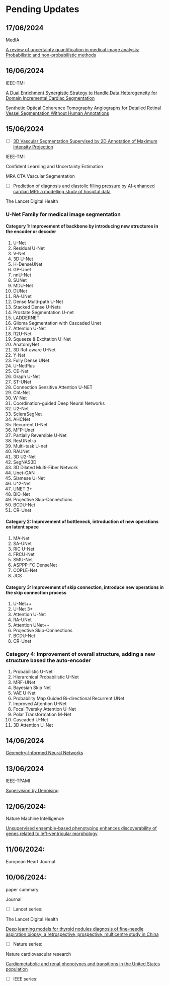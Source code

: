 # Pending Updates

## 17/06/2024
MedIA

[A review of uncertainty quantification in medical image analysis: Probabilistic and non-probabilistic methods](https://www.sciencedirect.com/science/article/pii/S1361841524001488)

## 16/06/2024

IEEE-TMI

[A Dual Enrichment Synergistic Strategy to Handle Data Heterogeneity for Domain Incremental Cardiac Segmentation](https://ieeexplore.ieee.org/document/10433413)

[Synthetic Optical Coherence Tomography Angiographs for Detailed Retinal Vessel Segmentation Without Human Annotations](https://ieeexplore.ieee.org/document/10400503)

## 15/06/2024

- [ ] [3D Vascular Segmentation Supervised by 2D Annotation of Maximum Intensity Projection](https://ieeexplore.ieee.org/document/10423041)

IEEE-TMI 

Confident Learning and Uncertainty Estimation

MRA CTA Vascular Segmentation

- [ ] [Prediction of diagnosis and diastolic filling pressure by AI-enhanced cardiac MRI: a modelling study of hospital data](https://www.thelancet.com/journals/landig/article/PIIS2589-7500(24)00063-3/fulltext)

The Lancet Digital Health 

### U-Net Family for medical image segmentation

#### Category 1: Improvement of backbone by introducing new structures in the encoder or decoder

1. U-Net
2. Residual U-Net
3. V-Net
4. 3D U-Net
5. H-DenseUNet
6. GP-Unet
7. nnU-Net
8. SUNet
9. MDU-Net
10. DUNet
11. RA-UNet
12. Dense Multi-path U-Net
13. Stacked Dense U-Nets
14. Prostate Segmentation U-net
15. LADDERNET
16. Glioma Segmentation with Cascaded Unet
17. Attention U-Net
18. R2U-Net
19. Squeeze & Excitation U-Net
20. AnatomyNet
21. 3D RoI-aware U-Net
22. Y-Net
23. Fully Dense UNet
24. U-NetPlus
25. CE-Net
26. Graph U-Net
27. ST-UNet
28. Connection Sensitive Attention U-NET
29. CIA-Net
30. W-Net
31. Coordination-guided Deep Neural Networks
32. U2-Net
33. ScleraSegNet
34. AHCNet
35. Recurrent U-Net
36. MFP-Unet
37. Partially Reversible U-Net
38. ResUNet-a
39. Multi-task U-net
40. RAUNet
41. 3D U2-Net
42. SegNAS3D
43. 3D Dilated Multi-Fiber Network
44. Unet-GAN
45. Siamese U-Net
46. U^2-Net
47. UNET 3+
48. BiO-Net
49. Projective Skip-Connections
50. BCDU-Net
51. CR-Unet

#### Category 2: Improvement of bottleneck, introduction of new operations on latent space

1. MA-Net
2. SA-UNet
3. RIC U-Net
4. FRCU-Net
5. SMU-Net
6. ASPPP-FC DenseNet
7. COPLE-Net
8. JCS

#### Category 3: Improvement of skip connection, introduce new operations in the skip connection process

1. U-Net++
2. U-Net 3+
3. Attention U-Net
4. RA-UNet
5. Attention UNet++
6. Projective Skip-Connections
7. BCDU-Net
8. CR-Unet

### Category 4: Improvement of overall structure, adding a new structure based the auto-encoder

1. Probabilistic U-Net
2. Hierarchical Probabilistic U-Net
3. MRF-UNet
4. Bayesian Skip Net
5. VAE U-Net
6. Probability Map Guided Bi-directional Recurrent UNet
7. Improved Attention U-Net
8. Focal Tversky Attention U-Net
9. Polar Transformation M-Net
10. Cascaded U-Net
11. 3D Attention U-Net





## 14/06/2024

[Geometry-Informed Neural Networks](https://arxiv.org/abs/2402.14009)

## 13/06/2024
IEEE-TPAMI

[Supervision by Denoising](https://ieeexplore.ieee.org/document/10197225)


## 12/06/2024:
Nature Machine Intelligence

[Unsupervised ensemble-based phenotyping enhances discoverability of genes related to left-ventricular morphology](https://www.nature.com/articles/s42256-024-00801-1)

## 11/06/2024:

European Heart Journal



## 10/06/2024:

paper summary


Journal

- [ ] Lancet series:

The Lancet Digital Health

[Deep learning models for thyroid nodules diagnosis of fine-needle aspiration biopsy: a retrospective, prospective, multicentre study in China](https://www.sciencedirect.com/science/article/pii/S2589750024000852?dgcid=rss_sd_all)
 
- [ ] Nature series:
      
Nature cardiovascular research
      
[Cardiometabolic and renal phenotypes and transitions in the United States population](https://www.nature.com/articles/s44161-023-00391-y)

- [ ] IEEE series:
